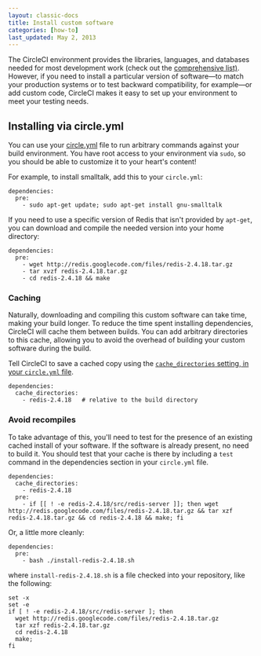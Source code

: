 ```yaml
---
layout: classic-docs
title: Install custom software
categories: [how-to]
last_updated: May 2, 2013
---
```


The CircleCI environment provides the libraries, languages, and databases needed for most development work
(check out the [comprehensive list)](/docs/environment).
However, if you need to install a particular version of software&mdash;to match your production systems or to test backward compatibility, for example&mdash;or add custom code, CircleCI makes it easy to set up your environment to meet your testing needs.

## Installing via circle.yml

You can use your [circle.yml](/docs/configuration) file to run
arbitrary commands against your build environment. You have root
access to your environment via `sudo`, so you should be able to
customize it to your heart's content!

For example, to install smalltalk, add this to your `circle.yml`:

```
dependencies:
  pre:
    - sudo apt-get update; sudo apt-get install gnu-smalltalk
```

If you need to use a specific version of Redis that isn't provided by
`apt-get`, you can download and compile the needed version into your
home directory:

```
dependencies:
  pre:
    - wget http://redis.googlecode.com/files/redis-2.4.18.tar.gz
    - tar xvzf redis-2.4.18.tar.gz
    - cd redis-2.4.18 && make
```

### Caching

Naturally, downloading and compiling this custom software can take time, making your build longer.
To reduce the time spent installing dependencies, CircleCI will cache them between builds.
You can add arbitrary directories to this cache, allowing you to avoid the overhead of building your custom software during the build.

Tell CircleCI to save a cached copy using the
[`cache_directories` setting, in your `circle.yml` file](/docs/configuration#cache-directories).

```
dependencies:
  cache_directories:
    - redis-2.4.18   # relative to the build directory
```

### Avoid recompiles

To take advantage of this, you'll need to test for the presence of an existing cached install of your software.
If the software is already present, no need to build it.
You should test that your cache is there by including a
`test` command in the dependencies section in your `circle.yml` file.

```
dependencies:
  cache_directories:
    - redis-2.4.18
  pre:
    - if [[ ! -e redis-2.4.18/src/redis-server ]]; then wget http://redis.googlecode.com/files/redis-2.4.18.tar.gz && tar xzf redis-2.4.18.tar.gz && cd redis-2.4.18 && make; fi
```

Or, a little more cleanly:

```
dependencies:
  pre:
    - bash ./install-redis-2.4.18.sh
```

where `install-redis-2.4.18.sh` is a file checked into your repository, like the following:

```
set -x
set -e
if [ ! -e redis-2.4.18/src/redis-server ]; then
  wget http://redis.googlecode.com/files/redis-2.4.18.tar.gz
  tar xzf redis-2.4.18.tar.gz
  cd redis-2.4.18
  make;
fi
```
